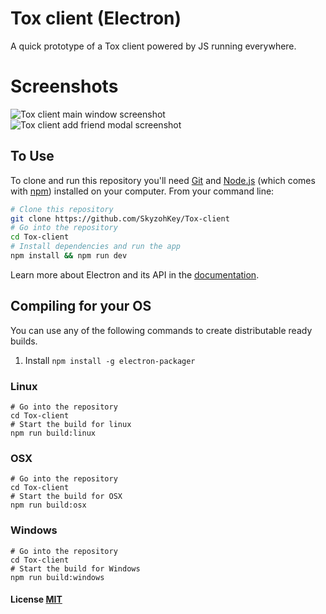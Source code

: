 # Tox client (Electron)
A quick prototype of a Tox client powered by JS running everywhere.

# Screenshots
![Tox client main window screenshot](http://i.imgur.com/y0Jea5J.png)
![Tox client add friend modal screenshot](http://i.imgur.com/csbDNWd.png)

## To Use

To clone and run this repository you'll need [Git](https://git-scm.com) and [Node.js](https://nodejs.org/en/download/) (which comes with [npm](http://npmjs.com)) installed on your computer. From your command line:

```bash
# Clone this repository
git clone https://github.com/SkyzohKey/Tox-client
# Go into the repository
cd Tox-client
# Install dependencies and run the app
npm install && npm run dev
```

Learn more about Electron and its API in the [documentation](http://electron.atom.io/docs/latest).

## Compiling for your OS
You can use any of the following commands to create distributable ready builds.
1. Install `npm install -g electron-packager`

### Linux
```shell
# Go into the repository
cd Tox-client
# Start the build for linux
npm run build:linux
```

### OSX
```shell
# Go into the repository
cd Tox-client
# Start the build for OSX
npm run build:osx
```

### Windows
```shell
# Go into the repository
cd Tox-client
# Start the build for Windows
npm run build:windows
```

#### License [MIT](LICENSE.md)
